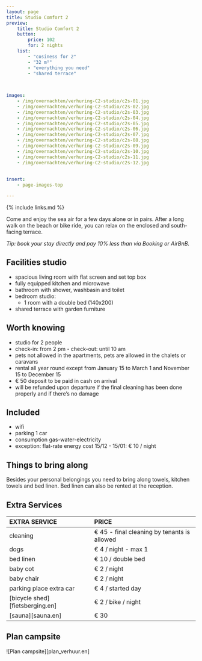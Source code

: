 ```yaml
---
layout: page
title: Studio Comfort 2 
preview: 
    title: Studio Comfort 2
    button:
        price: 102
        for: 2 nights
    list:
        - "cosiness for 2"
        - "32 m²"
        - "everything you need"
        - "shared terrace"
       
       

images:
    - /img/overnachten/verhuring-C2-studio/c2s-01.jpg
    - /img/overnachten/verhuring-C2-studio/c2s-02.jpg
    - /img/overnachten/verhuring-C2-studio/c2s-03.jpg
    - /img/overnachten/verhuring-C2-studio/c2s-04.jpg
    - /img/overnachten/verhuring-C2-studio/c2s-05.jpg
    - /img/overnachten/verhuring-C2-studio/c2s-06.jpg
    - /img/overnachten/verhuring-C2-studio/c2s-07.jpg
    - /img/overnachten/verhuring-C2-studio/c2s-08.jpg
    - /img/overnachten/verhuring-C2-studio/c2s-09.jpg
    - /img/overnachten/verhuring-C2-studio/c2s-10.jpg
    - /img/overnachten/verhuring-C2-studio/c2s-11.jpg
    - /img/overnachten/verhuring-C2-studio/c2s-12.jpg
    
    
insert:
    - page-images-top

---
```


{% include links.md %}

Come and enjoy the sea air for a few days alone or in pairs. After a long walk on the beach or bike ride, you can relax on the enclosed and south-facing terrace.

*Tip: book your stay directly and pay 10% less than via Booking or AirBnB.*

## Facilities studio

- spacious living room with flat screen and set top box
- fully equipped kitchen and microwave
- bathroom with shower, washbasin and toilet
- bedroom studio:
    - 1 room with a double bed (140x200)
- shared terrace with garden furniture
    
## Worth knowing

- studio for 2 people
- check-in: from 2 pm - check-out: until 10 am
- pets not allowed in the apartments, pets are allowed in the chalets or caravans
- rental all year round except from January 15 to March 1 and November 15 to December 15
- € 50 deposit to be paid in cash on arrival
- will be refunded upon departure if the final cleaning has been done properly and if there’s no damage 

## Included
- wifi
- parking 1 car
- consumption gas-water-electricity
- exception: flat-rate energy cost 15/12 - 15/01: € 10 / night

## Things to bring along
Besides your personal belongings you need to bring along towels, kitchen towels and bed linen.
Bed linen can also be rented at the reception.


## Extra Services

EXTRA SERVICE            | PRICE 
:-------------------|:-----------|
cleaning          | € 45 - final cleaning by tenants is allowed
dogs               | € 4 / night - max 1
bed linen        | € 10 / double bed
baby cot          | € 2 / night
baby chair         | € 2 / night
parking place extra car  | € 4 / started day
[bicycle shed][fietsberging.en]| € 2 / bike / night
[sauna][sauna.en]   | € 30


## Plan campsite

![Plan campsite][plan_verhuur.en]
